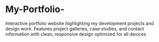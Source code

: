 # My-Portfolio-
Interactive portfolio website highlighting my development projects and design work. Features project galleries, case studies, and contact information with clean, responsive design optimized for all devices
